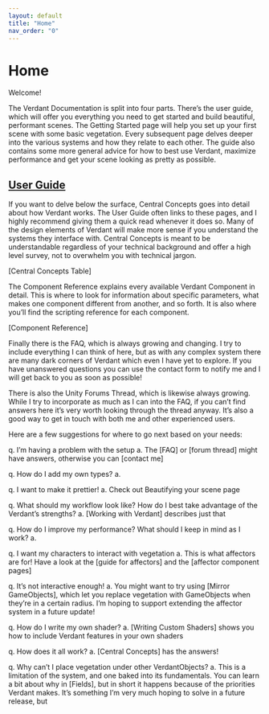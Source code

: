 ```yaml
---
layout: default
title: "Home"
nav_order: "0"
---
```


# Home

Welcome! 

The Verdant Documentation is split into four parts. There’s the user guide, which will offer you everything you need to get started and build beautiful, performant scenes. The Getting Started page will help you set up your first scene with some basic vegetation. Every subsequent page delves deeper into the various systems and how they relate to each other. 
The guide also contains some more general advice for how to best use Verdant, maximize performance and get your scene looking as pretty as possible. 

## [User Guide](UserGuide/index)

If you want to delve below the surface, Central Concepts goes into detail about how Verdant works. The User Guide often links to these pages, and I highly recommend giving them a quick read whenever it does so. Many of the design elements of Verdant will make more sense if you understand the systems they interface with. Central Concepts is meant to be understandable regardless of your technical background and offer a high level survey, not to overwhelm you with technical jargon. 

[Central Concepts Table]

The Component Reference explains every available Verdant Component in detail. This is where to look for information about specific parameters, what makes one component different from another, and so forth. It is also where you’ll find the scripting reference for each component. 

[Component Reference]

Finally there is the FAQ, which is always growing and changing. I try to include everything I can think of here, but as with any complex system there are many dark corners of Verdant which even I have yet to explore. If you have unanswered questions you can use the contact form to notify me and I will get back to you as soon as possible! 

There is also the Unity Forums Thread, which is likewise always growing. While I try to incorporate as much as I can into the FAQ, if you can’t find answers here it’s very worth looking through the thread anyway. It’s also a good way to get in touch with both me and other experienced users.

Here are a few suggestions for where to go next based on your needs:

q. I’m having a problem with the setup
a. The [FAQ] or [forum thread] might have answers, otherwise you can [contact me]

q. How do I add my own types?
a. 

q. I want to make it prettier!
a. Check out Beautifying your scene page

q. What should my workflow look like? How do I best take advantage of the Verdant’s strengths?
a. [Working with Verdant] describes just that

q. How do I improve my performance? What should I keep in mind as I work?
a. 

q. I want my characters to interact with vegetation
a. This is what affectors are for! Have a look at the [guide for affectors] and the [affector component pages]

q. It’s not interactive enough!
a. You might want to try using [Mirror GameObjects], which let you replace vegetation with GameObjects when they’re in a certain radius. I’m hoping to support extending the affector system in a future update!

q. How do I write my own shader?
a. [Writing Custom Shaders] shows you how to include Verdant features in your own shaders

q. How does it all work?
a. [Central Concepts] has the answers!

q. Why can’t I place vegetation under other VerdantObjects?
a. This is a limitation of the system, and one baked into its fundamentals. You can learn a bit about why in [Fields], but in short it happens because of the priorities Verdant makes. It’s something I’m very much hoping to solve in a future release, but 